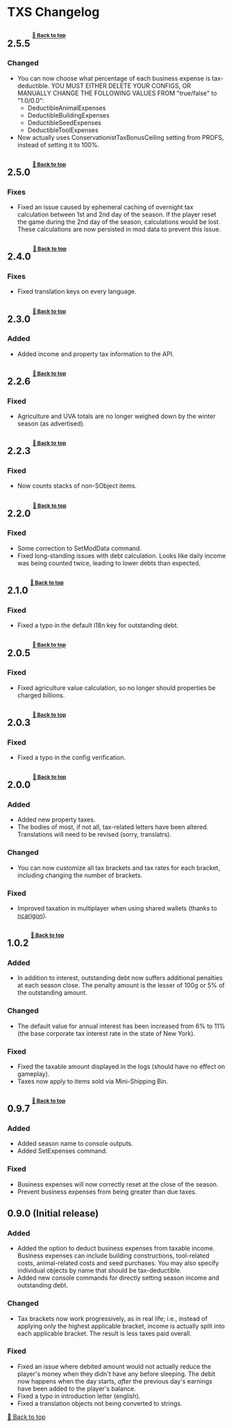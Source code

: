 ﻿# TXS Changelog

## 2.5.5 <sup><sup><sup>[🔼 Back to top](#txs-changelog)</sup></sup></sup>

### Changed

* You can now choose what percentage of each business expense is tax-deductible.
  YOU MUST EITHER DELETE YOUR CONFIGS, OR MANUALLY CHANGE THE FOLLOWING VALUES FROM "true/false" to "1.0/0.0":
  * DeductibleAnimalExpenses
  * DeductibleBuildingExpenses
  * DeductibleSeedExpenses
  * DeductibleToolExpenses
* Now actually uses ConservationistTaxBonusCeiling setting from PROFS, instead of setting it to 100%.

## 2.5.0 <sup><sup><sup>[🔼 Back to top](#txs-changelog)</sup></sup></sup>

### Fixes

* Fixed an issue caused by ephemeral caching of overnight tax calculation between 1st and 2nd day of the season. If the player reset the game during the 2nd day of the season, calculations would be lost. These calculations are now persisted in mod data to prevent this issue.

## 2.4.0 <sup><sup><sup>[🔼 Back to top](#txs-changelog)</sup></sup></sup>

### Fixes

* Fixed translation keys on every language.

## 2.3.0 <sup><sup><sup>[🔼 Back to top](#txs-changelog)</sup></sup></sup>

### Added

* Added income and property tax information to the API.

## 2.2.6 <sup><sup><sup>[🔼 Back to top](#txs-changelog)</sup></sup></sup>

### Fixed

* Agriculture and UVA totals are no longer weighed down by the winter season (as advertised).

## 2.2.3 <sup><sup><sup>[🔼 Back to top](#txs-changelog)</sup></sup></sup>

### Fixed

* Now counts stacks of non-SObject items.

## 2.2.0 <sup><sup><sup>[🔼 Back to top](#txs-changelog)</sup></sup></sup>

### Fixed

* Some correction to SetModData command.
* Fixed long-standing issues with debt calculation. Looks like daily income was being counted twice, leading to lower debts than expected.

## 2.1.0 <sup><sup><sup>[🔼 Back to top](#txs-changelog)</sup></sup></sup>

### Fixed

* Fixed a typo in the default i18n key for outstanding debt.

## 2.0.5 <sup><sup><sup>[🔼 Back to top](#txs-changelog)</sup></sup></sup>

### Fixed

* Fixed agriculture value calculation, so no longer should properties be charged billions.

## 2.0.3 <sup><sup><sup>[🔼 Back to top](#txs-changelog)</sup></sup></sup>

### Fixed

* Fixed a typo in the config verification.

## 2.0.0 <sup><sup><sup>[🔼 Back to top](#txs-changelog)</sup></sup></sup>

### Added

* Added new property taxes.
* The bodies of most, if not all, tax-related letters have been altered. Translations will need to be revised (sorry, translatrs).

### Changed

* You can now customize all tax brackets and tax rates for each bracket, including changing the number of brackets.

### Fixed

* Improved taxation in multiplayer when using shared wallets (thanks to [ncarigon](https://github.com/ncarigon)).

## 1.0.2 <sup><sup><sup>[🔼 Back to top](#txs-changelog)</sup></sup></sup>

### Added

* In addition to interest, outstanding debt now suffers additional penalties at each season close. The penalty amount is the lesser of 100g or 5% of the outstanding amount. 

### Changed

* The default value for annual interest has been increased from 6% to 11% (the base corporate tax interest rate in the state of New York).

### Fixed

* Fixed the taxable amount displayed in the logs (should have no effect on gameplay).
* Taxes now apply to items sold via Mini-Shipping Bin.

## 0.9.7 <sup><sup><sup>[🔼 Back to top](#txs-changelog)</sup></sup></sup>

### Added

* Added season name to console outputs.
* Added SetExpenses command.

### Fixed

* Business expenses will now correctly reset at the close of the season.
* Prevent business expenses from being greater than due taxes.

## 0.9.0 (Initial release)

### Added

* Added the option to deduct business expenses from taxable income. Business expenses can include building constructions, tool-related costs, animal-related costs and seed purchases. You may also specify individual objects by name that should be tax-deductible.
* Added new console commands for directly setting season income and outstanding debt.

### Changed

* Tax brackets now work progressively, as in real life; i.e., instead of applying only the highest applicable bracket, income is actually split into each applicable bracket. The result is less taxes paid overall.

### Fixed

* Fixed an issue where debited amount would not actually reduce the player's money when they didn't have any before sleeping. The debit now happens when the day starts, *after* the previous day's earnings have been added to the player's balance.
* Fixed a typo in introduction letter (english).
* Fixed a translation objects not being converted to strings.

[🔼 Back to top](#txs-changelog)